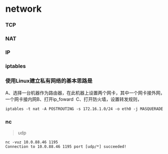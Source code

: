 network
===

### TCP

### NAT

### IP

### iptables



### 使用Linux建立私有网络的基本思路是

​	A、选择一台机器作为路由器，在此机器上设置两个网卡，其中一个网卡接外网，一个网卡接内网
​	B、打开ip_foward
​	C、打开防火墙，设置转发规则，

```
iptables -t nat -A POSTROUTING -s 172.16.1.0/24 -o eth0 -j MASQUERADE
```

### nc

> udp

```
nc -vuz 10.0.88.46 1195
Connection to 10.0.88.46 1195 port [udp/*] succeeded!
```





